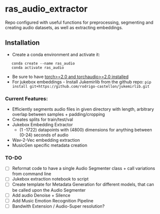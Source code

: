 # ras_audio_extractor
Repo configured with useful functions for preprocessing, segmenting and creating audio datasets, as well as extracting embeddings.

## Installation
 - Create a conda environment and activate it:
```
   conda create --name ras_audio
   conda activate ras_audio
```
- Be sure to have [torch>=2.0 and torchaudio>=2.0 installed](https://pytorch.org/get-started/locally/)
 - For jukebox embeddings - Install Jukemirlib from the github repo:
    `pip install git+https://github.com/rodrigo-castellon/jukemirlib.git`

### Current Features:
 - Efficiently segments audio files in given directory with length, arbitrary overlap between samples + padding/cropping
 - Creates splits for train/test/val
 - Jukebox Embedding Extractor
   - (1 -1722) datapoints with (4800) dimensions for anything between (0-24) seconds of audio
 - Wav-2-Vec embedding extraction
 - MusicGen specific metadata creation

### TO-DO
- [ ] Reformat code to have a single Audio Segmenter class + call variations from command line
- [ ] Jukebox extraction notebook to script
- [ ] Create template for Metadata Generation for different models, that can be called upon the Audio Segmenter
- [ ] Add audio Denoise + Silence
- [ ] Add Music Emotion Recognition Pipeline
- [ ] Bandwith Extension / Audio-Super resolution?

